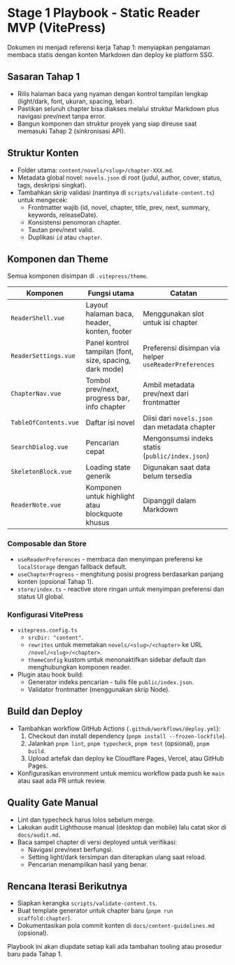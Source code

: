 # Stage 1 Playbook - Static Reader MVP (VitePress)

Dokumen ini menjadi referensi kerja Tahap 1: menyiapkan pengalaman membaca statis dengan konten Markdown dan deploy ke platform SSG.

## Sasaran Tahap 1

- Rilis halaman baca yang nyaman dengan kontrol tampilan lengkap (light/dark, font, ukuran, spacing, lebar).
- Pastikan seluruh chapter bisa diakses melalui struktur Markdown plus navigasi prev/next tanpa error.
- Bangun komponen dan struktur proyek yang siap direuse saat memasuki Tahap 2 (sinkronisasi API).

## Struktur Konten

- Folder utama: `content/novels/<slug>/chapter-XXX.md`.
- Metadata global novel: `novels.json` di root (judul, author, cover, status, tags, deskripsi singkat).
- Tambahkan skrip validasi (nantinya di `scripts/validate-content.ts`) untuk mengecek:
  - Frontmatter wajib (id, novel, chapter, title, prev, next, summary, keywords, releaseDate).
  - Konsistensi penomoran chapter.
  - Tautan prev/next valid.
  - Duplikasi `id` atau `chapter`.

## Komponen dan Theme

Semua komponen disimpan di `.vitepress/theme`.

| Komponen              | Fungsi utama                                            | Catatan                                               |
| --------------------- | ------------------------------------------------------- | ----------------------------------------------------- |
| `ReaderShell.vue`     | Layout halaman baca, header, konten, footer             | Menggunakan slot untuk isi chapter                    |
| `ReaderSettings.vue`  | Panel kontrol tampilan (font, size, spacing, dark mode) | Preferensi disimpan via helper `useReaderPreferences` |
| `ChapterNav.vue`      | Tombol prev/next, progress bar, info chapter            | Ambil metadata prev/next dari frontmatter             |
| `TableOfContents.vue` | Daftar isi novel                                        | Diisi dari `novels.json` dan metadata chapter         |
| `SearchDialog.vue`    | Pencarian cepat                                         | Mengonsumsi indeks statis (`public/index.json`)       |
| `SkeletonBlock.vue`   | Loading state generik                                   | Digunakan saat data belum tersedia                    |
| `ReaderNote.vue`      | Komponen untuk highlight atau blockquote khusus         | Dipanggil dalam Markdown                              |

### Composable dan Store

- `useReaderPreferences` - membaca dan menyimpan preferensi ke `localStorage` dengan fallback default.
- `useChapterProgress` - menghitung posisi progress berdasarkan panjang konten (opsional Tahap 1).
- `store/index.ts` - reactive store ringan untuk menyimpan preferensi dan status UI global.

### Konfigurasi VitePress

- `vitepress.config.ts`
  - `srcDir: "content"`.
  - `rewrites` untuk memetakan `novels/<slug>/<chapter>` ke URL `/novel/<slug>/<chapter>`.
  - `themeConfig` kustom untuk menonaktifkan sidebar default dan menghubungkan komponen reader.
- Plugin atau hook build:
  - Generator indeks pencarian - tulis file `public/index.json`.
  - Validator frontmatter (menggunakan skrip Node).

## Build dan Deploy

- Tambahkan workflow GitHub Actions (`.github/workflows/deploy.yml`):
  1. Checkout dan install dependency (`pnpm install --frozen-lockfile`).
  2. Jalankan `pnpm lint`, `pnpm typecheck`, `pnpm test` (opsional), `pnpm build`.
  3. Upload artefak dan deploy ke Cloudflare Pages, Vercel, atau GitHub Pages.
- Konfigurasikan environment untuk memicu workflow pada push ke `main` atau saat ada PR untuk review.

## Quality Gate Manual

- Lint dan typecheck harus lolos sebelum merge.
- Lakukan audit Lighthouse manual (desktop dan mobile) lalu catat skor di `docs/audit.md`.
- Baca sampel chapter di versi deployed untuk verifikasi:
  - Navigasi prev/next berfungsi.
  - Setting light/dark tersimpan dan diterapkan ulang saat reload.
  - Pencarian menampilkan hasil yang benar.

## Rencana Iterasi Berikutnya

- Siapkan kerangka `scripts/validate-content.ts`.
- Buat template generator untuk chapter baru (`pnpm run scaffold:chapter`).
- Dokumentasikan pola commit konten di `docs/content-guidelines.md` (opsional).

Playbook ini akan diupdate setiap kali ada tambahan tooling atau prosedur baru pada Tahap 1.
